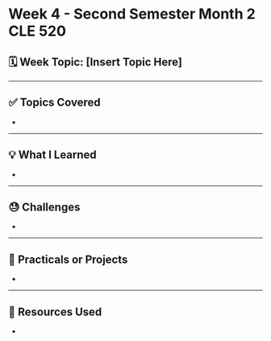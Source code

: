 # Week 4 - Second Semester Month 2 CLE 520

## 🗓️ Week Topic: [Insert Topic Here]

---

## ✅ Topics Covered
- 

---

## 💡 What I Learned
- 

---

## 😓 Challenges
- 

---

## 🧪 Practicals or Projects
- 

---

## 🔗 Resources Used
- 
